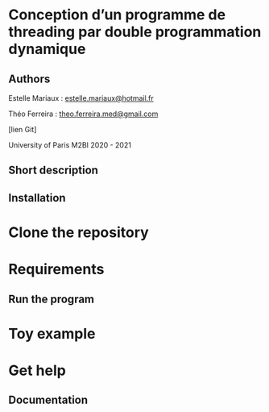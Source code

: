 # Conception d’un programme de threading par double programmation dynamique

## Authors
Estelle Mariaux : estelle.mariaux@hotmail.fr

Théo Ferreira : theo.ferreira.med@gmail.com

[lien Git]

University of Paris M2BI 2020 - 2021

## Short description

## Installation

# Clone the repository

# Requirements

## Run the program

# Toy example

# Get help

## Documentation

